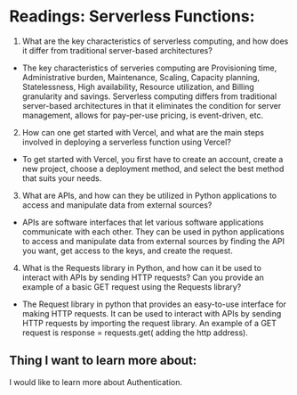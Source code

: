 # Readings: Serverless Functions:

1. What are the key characteristics of serverless computing, and how does it differ from traditional server-based architectures?

- The key characteristics of serveries computing are Provisioning time, Administrative burden, Maintenance, Scaling, Capacity planning, Statelessness, High availability, Resource utilization, and Billing granularity and savings.  Serverless computing differs from traditional server-based architectures in that it eliminates the condition for server management, allows for pay-per-use pricing, is event-driven, etc. 

2. How can one get started with Vercel, and what are the main steps involved in deploying a serverless function using Vercel?

- To get started with Vercel, you first have to create an account, create a new project, choose a deployment method, and select the best method that suits your needs.

3. What are APIs, and how can they be utilized in Python applications to access and manipulate data from external sources?

- APIs are software interfaces that let various software applications communicate with each other. They can be used in python applications to access and manipulate data from external sources by finding the API you want, get access to the keys, and create the request.

4. What is the Requests library in Python, and how can it be used to interact with APIs by sending HTTP requests? Can you provide an example of a basic GET request using the Requests library?

- The Request library in python that provides an easy-to-use interface for making HTTP requests. It can be used to interact with APIs by sending HTTP requests by importing the request library. An example of a GET request is response = requests.get( adding the http address).

## Thing I want to learn more about:

I would like to learn more about Authentication.
